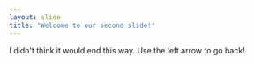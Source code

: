 ```yaml
---
layout: slide
title: "Welcome to our second slide!"
---
```

I didn't think it would end this way.
Use the left arrow to go back!
